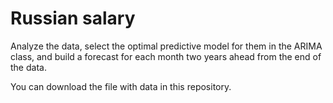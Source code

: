 # Russian salary

Analyze the data, select the optimal predictive model for them in the ARIMA class, and build a forecast for each month two years ahead from the end of the data.

You can download the file with data in this repository.
